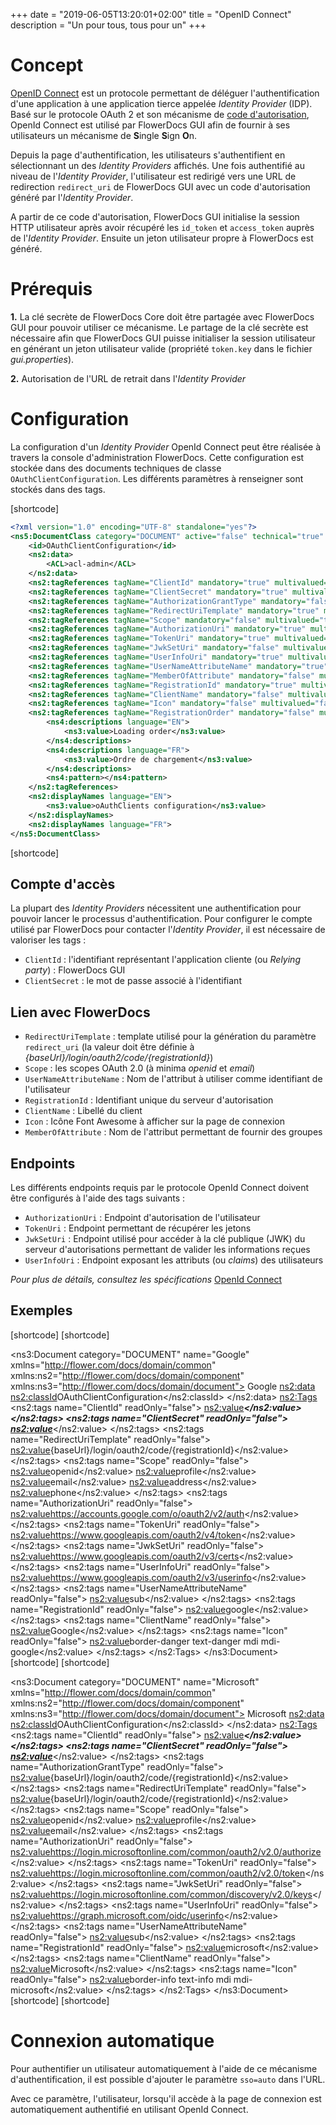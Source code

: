 +++
date = "2019-06-05T13:20:01+02:00"
title = "OpenID Connect"
description = "Un pour tous, tous pour un"
+++

# Concept

[OpenID Connect](https://openid.net/connect/) est un protocole permettant de déléguer l'authentification d'une application à une application tierce appelée _Identity Provider_ (IDP).
Basé sur le protocole OAuth 2 et son mécanisme de [code d'autorisation](https://tools.ietf.org/html/rfc6749#section-1.3.1), OpenId Connect est utilisé par FlowerDocs GUI afin de fournir à ses utilisateurs un mécanisme de **S**ingle **S**ign **O**n.

Depuis la page d'authentification, les utilisateurs s'authentifient en sélectionnant un des _Identity Providers_ affichés. 
Une fois authentifié au niveau de l'_Identity Provider_, l'utilisateur est redirigé vers une URL de redirection `redirect_uri` de FlowerDocs GUI avec un code d'autorisation généré par l'_Identity Provider_.

A partir de ce code d'autorisation, FlowerDocs GUI initialise la session HTTP utilisateur après avoir récupéré les `id_token` et `access_token` auprès de l'_Identity Provider_. Ensuite un jeton utilisateur propre à FlowerDocs est généré.


# Prérequis

**1.** La clé secrète de FlowerDocs Core doit être partagée avec FlowerDocs GUI pour pouvoir utiliser ce mécanisme. 
Le partage de la clé secrète est nécessaire afin que FlowerDocs GUI puisse initialiser la session utilisateur en générant un jeton utilisateur valide (propriété `token.key` dans le fichier _gui.properties_).

**2.** Autorisation de l'URL de retrait dans l'_Identity Provider_

# Configuration

La configuration d'un _Identity Provider_ OpenId Connect peut être réalisée à travers la console d'administration FlowerDocs. 
Cette configuration est stockée dans des documents techniques de classe `OAuthClientConfiguration`. Les différents paramètres à renseigner sont stockés dans des tags.

[shortcode]
```xml
<?xml version="1.0" encoding="UTF-8" standalone="yes"?>
<ns5:DocumentClass category="DOCUMENT" active="false" technical="true" xmlns="http://flower.com/docs/domain/common" xmlns:ns2="http://flower.com/docs/domain/componentclass" xmlns:ns4="http://flower.com/docs/domain/tagclass" xmlns:ns3="http://flower.com/docs/domain/i18n" xmlns:ns6="http://flower.com/docs/domain/component" xmlns:ns20="http://flower.com/docs/domain/security" xmlns:ns5="http://flower.com/docs/domain/documentclass" xmlns:ns8="http://flower.com/docs/domain/search" xmlns:ns7="http://flower.com/docs/domain/acl" xmlns:ns13="http://flower.com/docs/domain/scope" xmlns:ns9="http://flower.com/docs/domain/file" xmlns:ns12="http://flower.com/docs/domain/reservation" xmlns:ns11="http://flower.com/docs/domain/task" xmlns:ns22="http://flower.com/docs/domain/folderclass" xmlns:ns10="http://flower.com/docs/domain/taskclass" xmlns:ns21="http://flower.com/docs/domain/virtualfolderclass" xmlns:ns17="http://flower.com/docs/domain/folder" xmlns:ns16="http://flower.com/docs/domain/document" xmlns:ns15="http://flower.com/docs/domain/report" xmlns:ns14="http://flower.com/docs/domain/workflow" xmlns:ns19="http://flower.com/docs/domain/fact" xmlns:ns18="http://flower.com/docs/domain/virtualFolder">
    <id>OAuthClientConfiguration</id>
    <ns2:data>
        <ACL>acl-admin</ACL>
    </ns2:data>
    <ns2:tagReferences tagName="ClientId" mandatory="true" multivalued="false" technical="false" readonly="false" order="0" />
    <ns2:tagReferences tagName="ClientSecret" mandatory="true" multivalued="false" technical="false" readonly="false" order="0" />
    <ns2:tagReferences tagName="AuthorizationGrantType" mandatory="false" multivalued="false" technical="false" readonly="false" order="0" />
    <ns2:tagReferences tagName="RedirectUriTemplate" mandatory="true" multivalued="false" technical="false" readonly="false" order="0" />
    <ns2:tagReferences tagName="Scope" mandatory="false" multivalued="true" technical="false" readonly="false" order="0" />
    <ns2:tagReferences tagName="AuthorizationUri" mandatory="true" multivalued="false" technical="false" readonly="false" order="0" />
    <ns2:tagReferences tagName="TokenUri" mandatory="true" multivalued="false" technical="false" readonly="false" order="0" />
    <ns2:tagReferences tagName="JwkSetUri" mandatory="false" multivalued="false" technical="false" readonly="false" order="0" />
    <ns2:tagReferences tagName="UserInfoUri" mandatory="true" multivalued="false" technical="false" readonly="false" order="0" />
    <ns2:tagReferences tagName="UserNameAttributeName" mandatory="true" multivalued="false" technical="false" readonly="false" order="0" />
    <ns2:tagReferences tagName="MemberOfAttribute" mandatory="false" multivalued="false" technical="false" readonly="false" order="0" />
    <ns2:tagReferences tagName="RegistrationId" mandatory="true" multivalued="false" technical="false" readonly="false" order="0" />
    <ns2:tagReferences tagName="ClientName" mandatory="false" multivalued="false" technical="false" readonly="false" order="0" />
    <ns2:tagReferences tagName="Icon" mandatory="false" multivalued="false" technical="false" readonly="false" order="0" />
  	<ns2:tagReferences tagName="RegistrationOrder" mandatory="false" multivalued="false" technical="false" readonly="false" order="10">
        <ns4:descriptions language="EN">
            <ns3:value>Loading order</ns3:value>
        </ns4:descriptions>
        <ns4:descriptions language="FR">
            <ns3:value>Ordre de chargement</ns3:value>
        </ns4:descriptions>
        <ns4:pattern></ns4:pattern>
    </ns2:tagReferences>
	<ns2:displayNames language="EN">
		<ns3:value>oAuthClients configuration</ns3:value>
	</ns2:displayNames>
	<ns2:displayNames language="FR">
</ns5:DocumentClass>
```
[shortcode]


## Compte d'accès

La plupart des _Identity Providers_ nécessitent une authentification pour pouvoir lancer le processus d'authentification.
Pour configurer le compte utilisé par FlowerDocs pour contacter l'_Identity Provider_, il est nécessaire de valoriser les tags : 

* `ClientId` : l'identifiant représentant l'application cliente (ou _Relying party_) : FlowerDocs GUI
* `ClientSecret` : le mot de passe associé à l'identifiant 

## Lien avec FlowerDocs
* `RedirectUriTemplate` : template utilisé pour la génération du paramètre `redirect_uri` (la valeur doit être définie à _{baseUrl}/login/oauth2/code/{registrationId}_) 
* `Scope` : les scopes OAuth 2.0 (à minima _openid_ et _email_)
* `UserNameAttributeName` : Nom de l'attribut à utiliser comme identifiant de l'utilisateur 
* `RegistrationId` : Identifiant unique du serveur d'autorisation
* `ClientName` : Libellé du client
* `Icon` : Icône Font Awesome à afficher sur la page de connexion
* `MemberOfAttribute` : Nom de l'attribut permettant de fournir des groupes



## Endpoints

Les différents endpoints requis par le protocole OpenId Connect doivent être configurés à l'aide des tags suivants : 

* `AuthorizationUri` : Endpoint d'autorisation de l'utilisateur
* `TokenUri` : Endpoint permettant de récupérer les jetons
* `JwkSetUri` :  Endpoint utilisé pour accéder à la clé publique (JWK) du serveur d'autorisations permettant de valider les informations reçues
* `UserInfoUri` : Endpoint exposant les attributs (ou _claims_) des utilisateurs


_Pour plus de détails, consultez les spécifications_ [OpenId Connect](https://openid.net/specs/openid-connect-core-1_0.html)


## Exemples

[shortcode]
[shortcode]
<?xml version="1.0" encoding="UTF-8" standalone="yes"?>
<ns3:Document category="DOCUMENT" name="Google" xmlns="http://flower.com/docs/domain/common"
	xmlns:ns2="http://flower.com/docs/domain/component" xmlns:ns3="http://flower.com/docs/domain/document">
	<id>Google</id>
	<ns2:data>
		<ns2:classId>OAuthClientConfiguration</ns2:classId>
	</ns2:data>
	<ns2:Tags>
		<ns2:tags name="ClientId" readOnly="false">
			<ns2:value>***</ns2:value>
		</ns2:tags>
		<ns2:tags name="ClientSecret" readOnly="false">
			<ns2:value>***</ns2:value>
		</ns2:tags>
		<ns2:tags name="RedirectUriTemplate" readOnly="false">
			<ns2:value>{baseUrl}/login/oauth2/code/{registrationId}</ns2:value>
		</ns2:tags>
		<ns2:tags name="Scope" readOnly="false">
			<ns2:value>openid</ns2:value>
			<ns2:value>profile</ns2:value>
			<ns2:value>email</ns2:value>
			<ns2:value>address</ns2:value>
			<ns2:value>phone</ns2:value>
		</ns2:tags>
		<ns2:tags name="AuthorizationUri" readOnly="false">
			<ns2:value>https://accounts.google.com/o/oauth2/v2/auth</ns2:value>
		</ns2:tags>
		<ns2:tags name="TokenUri" readOnly="false">
			<ns2:value>https://www.googleapis.com/oauth2/v4/token</ns2:value>
		</ns2:tags>
		<ns2:tags name="JwkSetUri" readOnly="false">
			<ns2:value>https://www.googleapis.com/oauth2/v3/certs</ns2:value>
		</ns2:tags>
		<ns2:tags name="UserInfoUri" readOnly="false">
			<ns2:value>https://www.googleapis.com/oauth2/v3/userinfo</ns2:value>
		</ns2:tags>
		<ns2:tags name="UserNameAttributeName" readOnly="false">
			<ns2:value>sub</ns2:value>
		</ns2:tags>
		<ns2:tags name="RegistrationId" readOnly="false">
			<ns2:value>google</ns2:value>
		</ns2:tags>
		<ns2:tags name="ClientName" readOnly="false">
			<ns2:value>Google</ns2:value>
		</ns2:tags>
		<ns2:tags name="Icon" readOnly="false">
			<ns2:value>border-danger text-danger mdi mdi-google</ns2:value>
		</ns2:tags>
	</ns2:Tags>
</ns3:Document>
[shortcode]
[shortcode]
<?xml version="1.0" encoding="UTF-8" standalone="yes"?>
<ns3:Document category="DOCUMENT" name="Microsoft" xmlns="http://flower.com/docs/domain/common"
	xmlns:ns2="http://flower.com/docs/domain/component" xmlns:ns3="http://flower.com/docs/domain/document">
	<id>Microsoft</id>
	<ns2:data>
		<ns2:classId>OAuthClientConfiguration</ns2:classId>
	</ns2:data>
	<ns2:Tags>
		<ns2:tags name="ClientId" readOnly="false">
			<ns2:value>***</ns2:value>
		</ns2:tags>
		<ns2:tags name="ClientSecret" readOnly="false">
			<ns2:value>***</ns2:value>
		</ns2:tags>
		<ns2:tags name="AuthorizationGrantType" readOnly="false">
			<ns2:value>{baseUrl}/login/oauth2/code/{registrationId}</ns2:value>
		</ns2:tags>
		<ns2:tags name="RedirectUriTemplate" readOnly="false">
			<ns2:value>{baseUrl}/login/oauth2/code/{registrationId}</ns2:value>
		</ns2:tags>
		<ns2:tags name="Scope" readOnly="false">
			<ns2:value>openid</ns2:value>
			<ns2:value>profile</ns2:value>
			<ns2:value>email</ns2:value>
		</ns2:tags>
		<ns2:tags name="AuthorizationUri" readOnly="false">
			<ns2:value>https://login.microsoftonline.com/common/oauth2/v2.0/authorize</ns2:value>
		</ns2:tags>
		<ns2:tags name="TokenUri" readOnly="false">
			<ns2:value>https://login.microsoftonline.com/common/oauth2/v2.0/token</ns2:value>
		</ns2:tags>
		<ns2:tags name="JwkSetUri" readOnly="false">
			<ns2:value>https://login.microsoftonline.com/common/discovery/v2.0/keys</ns2:value>
		</ns2:tags>
		<ns2:tags name="UserInfoUri" readOnly="false">
			<ns2:value>https://graph.microsoft.com/oidc/userinfo</ns2:value>
		</ns2:tags>
		<ns2:tags name="UserNameAttributeName" readOnly="false">
			<ns2:value>sub</ns2:value>
		</ns2:tags>
		<ns2:tags name="RegistrationId" readOnly="false">
			<ns2:value>microsoft</ns2:value>
		</ns2:tags>
		<ns2:tags name="ClientName" readOnly="false">
			<ns2:value>Microsoft</ns2:value>
		</ns2:tags>
		<ns2:tags name="Icon" readOnly="false">
			<ns2:value>border-info text-info mdi mdi-microsoft</ns2:value>
		</ns2:tags>
	</ns2:Tags>
</ns3:Document>
[shortcode]
[shortcode]


# Connexion automatique

Pour authentifier un utilisateur automatiquement à l'aide de ce mécanisme d'authentification, il est possible d'ajouter le paramètre `sso=auto` dans l'URL.

Avec ce paramètre, l'utilisateur, lorsqu'il accède à la page de connexion est automatiquement authentifié en utilisant OpenId Connect.


